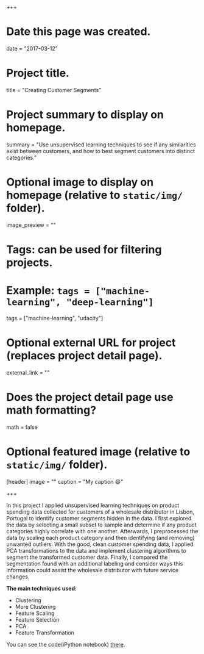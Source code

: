 +++
# Date this page was created.
date = "2017-03-12"

# Project title.
title = "Creating Customer Segments"

# Project summary to display on homepage.
summary = "Use unsupervised learning techniques to see if any similarities exist between customers, and how to best segment customers into distinct categories."

# Optional image to display on homepage (relative to `static/img/` folder).
image_preview = ""

# Tags: can be used for filtering projects.
# Example: `tags = ["machine-learning", "deep-learning"]`
tags = ["machine-learning", "udacity"]

# Optional external URL for project (replaces project detail page).
external_link = ""

# Does the project detail page use math formatting?
math = false

# Optional featured image (relative to `static/img/` folder).
[header]
image = ""
caption = "My caption :smile:"

+++

In this project I applied unsupervised learning techniques on product spending data collected for customers of a wholesale distributor in Lisbon, Portugal to identify customer segments hidden in the data. I first explored the data by selecting a small subset to sample and determine if any product categories highly correlate with one another. Afterwards, I preprocessed the data by scaling each product category and then identifying (and removing) unwanted outliers. With the good, clean customer spending data, I applied PCA transformations to the data and implement clustering algorithms to segment the transformed customer data. Finally, I compared the segmentation found with an additional labeling and consider ways this information could assist the wholesale distributor with future service changes.

**The main techniques used:**

- Clustering
- More Clustering
- Feature Scaling
- Feature Selection
- PCA
- Feature Transformation

You can see the code(iPython notebook) [there](https://github.com/wolegechu/Machine_Learning_Nanodegree/blob/master/3.%20Customer%20Segments/customer_segments.ipynb).

